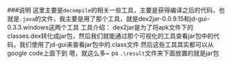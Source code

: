 ###说明
    这里主要是`decompile`的相关一些工具，主要是获得编译之后的代码，也就是`.java`的文件，我主要是用了那个工具，就是dex2jar-0.0.9.15和jd-gui-0.3.3.windows这两个工具
    工具介绍：
    dex2jar是为了将apk文件下的classes.dex转化成jar包，然后我们就能通过那个可视化的工具查看jar包中的代码，我们使用了jd-gui来查看jar包中的.class文件
    然后这些工具其实都可以从google code上面下到
    嗯，就这么多~
    ps `.\result`文件夹下面放置的就是jar包
